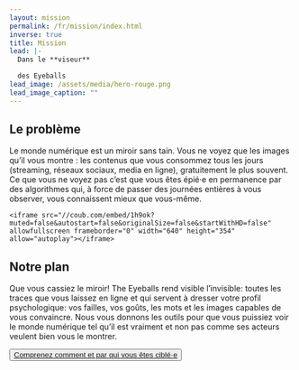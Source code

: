 ```yaml
---
layout: mission
permalink: /fr/mission/index.html
inverse: true
title: Mission
lead: |-
  Dans le **viseur**

  des Eyeballs
lead_image: /assets/media/hero-rouge.png
lead_image_caption: ""
---
```

## Le problème

Le monde numérique est un miroir sans tain. Vous ne voyez que les images qu’il vous montre : les contenus que vous consommez tous les jours (streaming, réseaux sociaux, media en ligne), gratuitement le plus souvent. Ce que vous ne voyez pas c’est que vous êtes épié·e en permanence par des algorithmes qui, à force de passer des journées entières à vous observer, vous connaissent mieux que vous-même. 

```
<iframe src="//coub.com/embed/1h9ok?muted=false&autostart=false&originalSize=false&startWithHD=false" allowfullscreen frameborder="0" width="640" height="354" allow="autoplay"></iframe>
```

## Notre plan 

Que vous cassiez le miroir! The Eyeballs rend visible l’invisible: toutes les traces que vous laissez en ligne et qui servent à dresser votre profil psychologique: vos failles, vos goûts, les mots et les images capables de vous convaincre. Nous vous donnons les outils pour que vous puissiez voir le monde numérique tel qu’il est vraiment et non pas comme ses acteurs veulent bien vous le montrer.

<button class="primary big">[Comprenez comment et par qui vous êtes ciblé·e](/fr/tools/)</button>